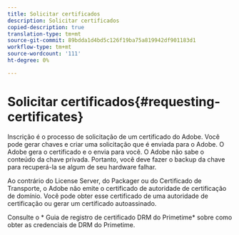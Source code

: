 ```yaml
---
title: Solicitar certificados
description: Solicitar certificados
copied-description: true
translation-type: tm+mt
source-git-commit: 89bdda1d4bd5c126f19ba75a819942df901183d1
workflow-type: tm+mt
source-wordcount: '111'
ht-degree: 0%

---
```



# Solicitar certificados{#requesting-certificates}

Inscrição é o processo de solicitação de um certificado do Adobe. Você pode gerar chaves e criar uma solicitação que é enviada para o Adobe. O Adobe gera o certificado e o envia para você. O Adobe não sabe o conteúdo da chave privada. Portanto, você deve fazer o backup da chave para recuperá-la se algum de seu hardware falhar.

Ao contrário do License Server, do Packager ou do Certificado de Transporte, o Adobe não emite o certificado de autoridade de certificação de domínio. Você pode obter esse certificado de uma autoridade de certificação ou gerar um certificado autoassinado.

Consulte o * Guia de registro de certificado DRM do Primetime* sobre como obter as credenciais de DRM do Primetime.
